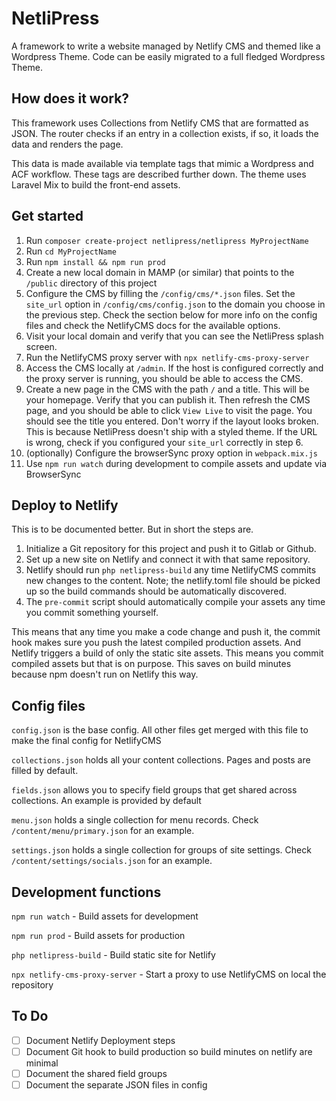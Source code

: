 # NetliPress

A framework to write a website managed by Netlify CMS and themed like a Wordpress Theme. Code can be easily migrated to
a full fledged Wordpress Theme.

## How does it work?

This framework uses Collections from Netlify CMS that are formatted as JSON. The router checks if an entry in a
collection exists, if so, it loads the data and renders the page.

This data is made available via template tags that mimic a Wordpress and ACF workflow. These tags are described further
down. The theme uses Laravel Mix to build the front-end assets.

## Get started

1. Run `composer create-project netlipress/netlipress MyProjectName`
2. Run `cd MyProjectName`
3. Run `npm install && npm run prod`
5. Create a new local domain in MAMP (or similar) that points to the `/public` directory of this project
6. Configure the CMS by filling the `/config/cms/*.json` files. Set the `site_url` option in `/config/cms/config.json`
   to the domain you choose in the previous step. Check the section below for more info on the config files and check
   the NetlifyCMS docs for the available options.
7. Visit your local domain and verify that you can see the NetliPress splash screen.
8. Run the NetlifyCMS proxy server with `npx netlify-cms-proxy-server`
9. Access the CMS locally at `/admin`. If the host is configured correctly and the proxy server is running, you should
   be able to access the CMS.
10. Create a new page in the CMS with the path `/` and a title. This will be your homepage. Verify that you can publish
    it. Then refresh the CMS page, and you should be able to click `View Live` to visit the page. You should see the title you entered. Don't worry if the
    layout looks broken. This is because NetliPress doesn't ship with a styled theme. If the URL is wrong, check if you
    configured your `site_url` correctly in step 6.
11. (optionally) Configure the browserSync proxy option in `webpack.mix.js`
12. Use `npm run watch` during development to compile assets and update via BrowserSync

## Deploy to Netlify

This is to be documented better. But in short the steps are.

1. Initialize a Git repository for this project and push it to Gitlab or Github.
2. Set up a new site on Netlify and connect it with that same repository.
3. Netlify should run `php netlipress-build` any time NetlifyCMS commits new changes to the content. Note; the
   netlify.toml file should be picked up so the build commands should be automatically discovered.
4. The `pre-commit` script should automatically compile your assets any time you commit something yourself.

This means that any time you make a code change and push it, the commit hook makes sure you push the latest compiled
production assets. And Netlify triggers a build of only the static site assets. This means you commit compiled assets
but that is on purpose. This saves on build minutes because npm doesn't run on Netlify this way.

## Config files

`config.json` is the base config. All other files get merged with this file to make the final config for NetlifyCMS

`collections.json` holds all your content collections. Pages and posts are filled by default.

`fields.json` allows you to specify field groups that get shared across collections. An example is provided by default

`menu.json` holds a single collection for menu records. Check `/content/menu/primary.json` for an example.

`settings.json` holds a single collection for groups of site settings. Check `/content/settings/socials.json` for an
example.

## Development functions

`npm run watch` - Build assets for development

`npm run prod` - Build assets for production

`php netlipress-build` - Build static site for Netlify

`npx netlify-cms-proxy-server` - Start a proxy to use NetlifyCMS on local the repository

## To Do

- [ ] Document Netlify Deployment steps
- [ ] Document Git hook to build production so build minutes on netlify are minimal
- [ ] Document the shared field groups
- [ ] Document the separate JSON files in config
